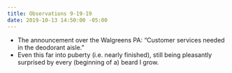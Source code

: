 ```yaml
---
title: Observations 9-19-19
date: 2019-10-13 14:50:00 -05:00
---
```


- The announcement over the Walgreens PA: “Customer services needed in the deodorant aisle.”
- Even this far into puberty (i.e. nearly finished), still being pleasantly surprised by every (beginning of a) beard I grow.